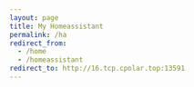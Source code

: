 ```yaml
---
layout: page
title: My Homeassistant
permalink: /ha
redirect_from:
  - /home
  - /homeassistant
redirect_to: http://16.tcp.cpolar.top:13591
---
```

